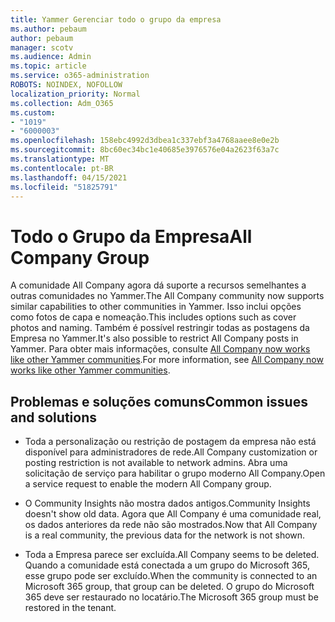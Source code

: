 ```yaml
---
title: Yammer Gerenciar todo o grupo da empresa
ms.author: pebaum
author: pebaum
manager: scotv
ms.audience: Admin
ms.topic: article
ms.service: o365-administration
ROBOTS: NOINDEX, NOFOLLOW
localization_priority: Normal
ms.collection: Adm_O365
ms.custom:
- "1019"
- "6000003"
ms.openlocfilehash: 158ebc4992d3dbea1c337ebf3a4768aaee8e0e2b
ms.sourcegitcommit: 8bc60ec34bc1e40685e3976576e04a2623f63a7c
ms.translationtype: MT
ms.contentlocale: pt-BR
ms.lasthandoff: 04/15/2021
ms.locfileid: "51825791"
---
```

# <a name="all-company-group"></a><span data-ttu-id="3cdcc-102">Todo o Grupo da Empresa</span><span class="sxs-lookup"><span data-stu-id="3cdcc-102">All Company Group</span></span>

<span data-ttu-id="3cdcc-103">A comunidade All Company agora dá suporte a recursos semelhantes a outras comunidades no Yammer.</span><span class="sxs-lookup"><span data-stu-id="3cdcc-103">The All Company community now supports similar capabilities to other communities in Yammer.</span></span> <span data-ttu-id="3cdcc-104">Isso inclui opções como fotos de capa e nomeação.</span><span class="sxs-lookup"><span data-stu-id="3cdcc-104">This includes options such as cover photos and naming.</span></span> <span data-ttu-id="3cdcc-105">Também é possível restringir todas as postagens da Empresa no Yammer.</span><span class="sxs-lookup"><span data-stu-id="3cdcc-105">It's also possible to restrict All Company posts in Yammer.</span></span> <span data-ttu-id="3cdcc-106">Para obter mais informações, consulte [All Company now works like other Yammer communities](https://docs.microsoft.com/yammer/manage-yammer-groups/yammer-all-company-yammer-community).</span><span class="sxs-lookup"><span data-stu-id="3cdcc-106">For more information, see [All Company now works like other Yammer communities](https://docs.microsoft.com/yammer/manage-yammer-groups/yammer-all-company-yammer-community).</span></span>

## <a name="common-issues-and-solutions"></a><span data-ttu-id="3cdcc-107">Problemas e soluções comuns</span><span class="sxs-lookup"><span data-stu-id="3cdcc-107">Common issues and solutions</span></span>

- <span data-ttu-id="3cdcc-108">Toda a personalização ou restrição de postagem da empresa não está disponível para administradores de rede.</span><span class="sxs-lookup"><span data-stu-id="3cdcc-108">All Company customization or posting restriction is not available to network admins.</span></span> <span data-ttu-id="3cdcc-109">Abra uma solicitação de serviço para habilitar o grupo moderno All Company.</span><span class="sxs-lookup"><span data-stu-id="3cdcc-109">Open a service request to enable the modern All Company group.</span></span>

- <span data-ttu-id="3cdcc-110">O Community Insights não mostra dados antigos.</span><span class="sxs-lookup"><span data-stu-id="3cdcc-110">Community Insights doesn't show old data.</span></span> <span data-ttu-id="3cdcc-111">Agora que All Company é uma comunidade real, os dados anteriores da rede não são mostrados.</span><span class="sxs-lookup"><span data-stu-id="3cdcc-111">Now that All Company is a real community, the previous data for the network is not shown.</span></span>

- <span data-ttu-id="3cdcc-112">Toda a Empresa parece ser excluída.</span><span class="sxs-lookup"><span data-stu-id="3cdcc-112">All Company seems to be deleted.</span></span> <span data-ttu-id="3cdcc-113">Quando a comunidade está conectada a um grupo do Microsoft 365, esse grupo pode ser excluído.</span><span class="sxs-lookup"><span data-stu-id="3cdcc-113">When the community is connected to an Microsoft 365 group, that group can be deleted.</span></span> <span data-ttu-id="3cdcc-114">O grupo do Microsoft 365 deve ser restaurado no locatário.</span><span class="sxs-lookup"><span data-stu-id="3cdcc-114">The Microsoft 365 group must be restored in the tenant.</span></span>

